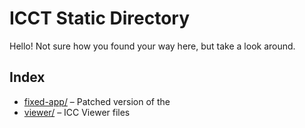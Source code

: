 # ICCT Static Directory
Hello! Not sure how you found your way here, but take a look around.

## Index

* [fixed-app/](./fixed-app/) – Patched version of the 
* [viewer/](./viewer/) – ICC Viewer files